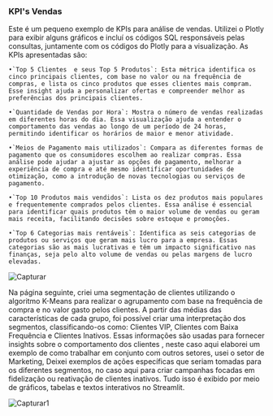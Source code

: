 ### KPI's Vendas
Este é um pequeno exemplo de KPIs para análise de vendas. Utilizei o Plotly para exibir alguns gráficos e incluí os códigos SQL responsáveis pelas consultas, juntamente com os códigos do Plotly para a visualização.
As KPIs apresentadas são:

    •`Top 5 Clientes  e seus Top 5 Produtos`: Esta métrica identifica os cinco principais clientes, com base no valor ou na frequência de compras, e lista os cinco produtos que esses clientes mais compram. Esse insight ajuda a personalizar ofertas e compreender melhor as preferências dos principais clientes.
   
    •`Quantidade de Vendas por Hora`: Mostra o número de vendas realizadas em diferentes horas do dia. Essa visualização ajuda a entender o comportamento das vendas ao longo de um período de 24 horas, permitindo identificar os horários de maior e menor atividade.
    
    •`Meios de Pagamento mais utilizados`: Compara as diferentes formas de pagamento que os consumidores escolhem ao realizar compras. Essa análise pode ajudar a ajustar as opções de pagamento, melhorar a experiência de compra e até mesmo identificar oportunidades de otimização, como a introdução de novas tecnologias ou serviços de pagamento.
    
    •`Top 10 Produtos mais vendidos`: Lista os dez produtos mais populares e frequentemente comprados pelos clientes. Essa análise é essencial para identificar quais produtos têm o maior volume de vendas ou geram mais receita, facilitando decisões sobre estoque e promoções.
    
    •`Top 6 Categorias mais rentáveis`: Identifica as seis categorias de produtos ou serviços que geram mais lucro para a empresa. Essas categorias são as mais lucrativas e têm um impacto significativo nas finanças, seja pelo alto volume de vendas ou pelas margens de lucro elevadas.
    
![Capturar](https://github.com/user-attachments/assets/6cb34853-0340-4aa0-99bc-32083a4c8929)

Na página seguinte, criei uma segmentação de clientes utilizando o algoritmo K-Means para realizar o agrupamento com base na frequência de compra e no valor gasto pelos clientes. A partir das médias das características de cada grupo, foi possível criar uma interpretação dos segmentos, classificando-os como: Clientes VIP, Clientes com Baixa Frequência e Clientes Inativos.
Essas informações são usadas para fornecer insights sobre o comportamento dos clientes , neste caso aqui elaborei um exemplo de como trabalhar em conjunto com outros setores,  usei o setor de Marketing,
Deixei exemplos de ações específicas que seriam tomadas para os diferentes segmentos, no caso aqui para criar campanhas focadas em fidelização ou reativação de clientes inativos. 
Tudo isso é exibido por meio de gráficos, tabelas e textos interativos no Streamlit.

![Capturar1](https://github.com/user-attachments/assets/83795a7f-49dd-4e1b-97c9-3cb92c45c5c1)
